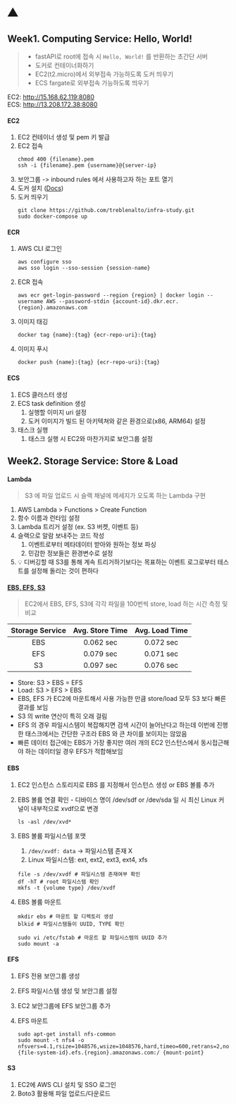 # ⛰️

## Week1. Computing Service: Hello, World!

> - fastAPI로 root에 접속 시 `Hello, World!` 를 반환하는 초간단 서버
> - 도커로 컨테이너화하기
> - EC2(t2.micro)에서 외부접속 가능하도록 도커 띄우기
> - ECS fargate로 외부접속 가능하도록 띄우기

EC2: http://15.168.62.119:8080 <br>
ECS: http://13.208.172.38:8080

#### EC2

1. EC2 컨테이너 생성 및 pem 키 발급
2. EC2 접속
   ```
   chmod 400 {filename}.pem
   ssh -i {filename}.pem {username}@{server-ip}
   ```
3. 보안그룹 -> inbound rules 에서 사용하고자 하는 포트 열기
4. 도커 설치 ([Docs](https://docs.docker.com/engine/install/ubuntu/))
5. 도커 띄우기
   ```
   git clone https://github.com/treblenalto/infra-study.git
   sudo docker-compose up
   ```

#### ECR

1. AWS CLI 로그인
   ```
   aws configure sso
   aws sso login --sso-session {session-name}
   ```
2. ECR 접속
   ```
   aws ecr get-login-password --region {region} | docker login --username AWS --password-stdin {account-id}.dkr.ecr.{region}.amazonaws.com
   ```
3. 이미지 태깅
   ```
   docker tag {name}:{tag} {ecr-repo-uri}:{tag}
   ```
4. 이미지 푸시
   ```
   docker push {name}:{tag} {ecr-repo-uri}:{tag}
   ```

#### ECS

1. ECS 클러스터 생성
2. ECS task definition 생성
   1. 실행할 이미지 uri 설정
   2. 도커 이미지가 빌드 된 아키텍쳐와 같은 환경으로(x86, ARM64) 설정
3. 태스크 실행
   1. 태스크 실행 시 EC2와 마찬가지로 보안그룹 설정

## Week2. Storage Service: Store & Load

#### Lambda

> S3 에 파일 업로드 시 슬랙 채널에 메세지가 오도록 하는 Lambda 구현

1. AWS Lambda > Functions > Create Function
2. 함수 이름과 런타임 설정
3. Lambda 트리거 설정 (ex. S3 버켓, 이벤트 등)
4. 슬랙으로 알람 보내주는 코드 작성
   1. 이벤트로부터 메타데이터 받아와 원하는 정보 파싱
   2. 민감한 정보들은 환경변수로 설정
5. 💡 디버깅할 때 S3를 통해 계속 트리거하기보다는 목표하는 이벤트 로그로부터 테스트를 설정해 돌리는 것이 편하다

#### [EBS, EFS, S3](https://www.notion.so/corcaai/week2-809a95fb8fd24016817db477f9f4adca?pvs=4)

> EC2에서 EBS, EFS, S3에 각각 파일을 100번씩 store, load 하는 시간 측정 및 비교

| Storage Service | Avg. Store Time | Avg. Load Time |
| :-------------: | :-------------: | :------------: |
|       EBS       |    0.062 sec    |   0.072 sec    |
|       EFS       |    0.079 sec    |   0.071 sec    |
|       S3        |    0.097 sec    |   0.076 sec    |

- Store: S3 > EBS = EFS
- Load: S3 > EFS > EBS
- EBS, EFS 가 EC2에 마운트해서 사용 가능한 만큼 store/load 모두 S3 보다 빠른 결과를 보임
- S3 의 write 연산이 특히 오래 걸림
- EFS 의 경우 파일시스템이 복잡해지면 검색 시간이 늘어난다고 하는데 이번에 진행한 태스크에서는 간단한 구조라 EBS 와 큰 차이를 보이지는 않았음
- 빠른 데이터 접근에는 EBS가 가장 좋지만 여러 개의 EC2 인스턴스에서 동시접근해야 하는 데이터일 경우 EFS가 적합해보임

#### EBS

1. EC2 인스턴스 스토리지로 EBS 를 지정해서 인스턴스 생성 or EBS 볼륨 추가
2. EBS 볼륨 연결 확인 - 디바이스 명이 /dev/sdf or /dev/sda 일 시 최신 Linux 커널이 내부적으로 xvdf으로 변경
   ```
   ls -asl /dev/xvd*
   ```
3. EBS 볼륨 파일시스템 포맷
   1. `/dev/xvdf: data` -> 파일시스템 존재 X
   2. Linux 파일시스템: ext, ext2, ext3, ext4, xfs
   ```
   file -s /dev/xvdf # 파일시스템 존재여부 확인
   df -hT # root 파일시스템 확인
   mkfs -t {volume type} /dev/xvdf
   ```
4. EBS 볼륨 마운트

   ```
   mkdir ebs # 마운트 할 디렉토리 생성
   blkid # 파일시스템들이 UUID, TYPE 확인

   sudo vi /etc/fstab # 마운트 할 파일시스템의 UUID 추가
   sudo mount -a
   ```

#### EFS

1. EFS 전용 보안그룹 생성
2. EFS 파일시스템 생성 밎 보안그룹 설정
3. EC2 보안그룹에 EFS 보안그룹 추가
4. EFS 마운트

   ```
   sudo apt-get install nfs-common
   sudo mount -t nfs4 -o nfsvers=4.1,rsize=1048576,wsize=1048576,hard,timeo=600,retrans=2,noresvport {file-system-id}.efs.{region}.amazonaws.com:/ {mount-point}
   ```

#### S3

1. EC2에 AWS CLI 설치 및 SSO 로그인
2. Boto3 활용해 파일 업로드/다운로드
